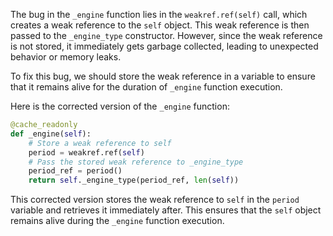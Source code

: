 The bug in the `_engine` function lies in the `weakref.ref(self)` call, which creates a weak reference to the `self` object. This weak reference is then passed to the `_engine_type` constructor. However, since the weak reference is not stored, it immediately gets garbage collected, leading to unexpected behavior or memory leaks.

To fix this bug, we should store the weak reference in a variable to ensure that it remains alive for the duration of `_engine` function execution.

Here is the corrected version of the `_engine` function:

```python
@cache_readonly
def _engine(self):
    # Store a weak reference to self
    period = weakref.ref(self)
    # Pass the stored weak reference to _engine_type
    period_ref = period()
    return self._engine_type(period_ref, len(self))
```

This corrected version stores the weak reference to `self` in the `period` variable and retrieves it immediately after. This ensures that the `self` object remains alive during the `_engine` function execution.